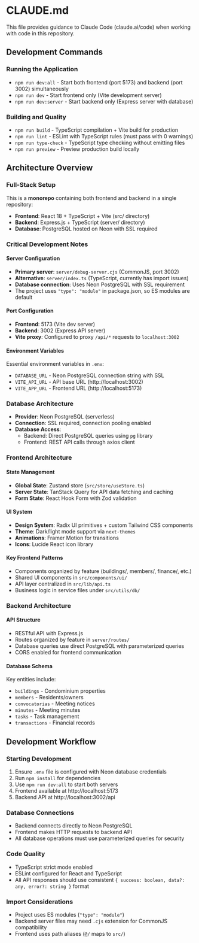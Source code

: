 # CLAUDE.md

This file provides guidance to Claude Code (claude.ai/code) when working with code in this repository.

## Development Commands

### Running the Application
- `npm run dev:all` - Start both frontend (port 5173) and backend (port 3002) simultaneously
- `npm run dev` - Start frontend only (Vite development server)
- `npm run dev:server` - Start backend only (Express server with database)

### Building and Quality
- `npm run build` - TypeScript compilation + Vite build for production
- `npm run lint` - ESLint with TypeScript rules (must pass with 0 warnings)
- `npm run type-check` - TypeScript type checking without emitting files
- `npm run preview` - Preview production build locally

## Architecture Overview

### Full-Stack Setup
This is a **monorepo** containing both frontend and backend in a single repository:
- **Frontend**: React 18 + TypeScript + Vite (src/ directory)
- **Backend**: Express.js + TypeScript (server/ directory)
- **Database**: PostgreSQL hosted on Neon with SSL required

### Critical Development Notes

#### Server Configuration
- **Primary server**: `server/debug-server.cjs` (CommonJS, port 3002)
- **Alternative**: `server/index.ts` (TypeScript, currently has import issues)
- **Database connection**: Uses Neon PostgreSQL with SSL requirement
- The project uses `"type": "module"` in package.json, so ES modules are default

#### Port Configuration
- **Frontend**: 5173 (Vite dev server)
- **Backend**: 3002 (Express API server)
- **Vite proxy**: Configured to proxy `/api/*` requests to `localhost:3002`

#### Environment Variables
Essential environment variables in `.env`:
- `DATABASE_URL` - Neon PostgreSQL connection string with SSL
- `VITE_API_URL` - API base URL (http://localhost:3002)
- `VITE_APP_URL` - Frontend URL (http://localhost:5173)

### Database Architecture
- **Provider**: Neon PostgreSQL (serverless)
- **Connection**: SSL required, connection pooling enabled
- **Database Access**: 
  - Backend: Direct PostgreSQL queries using `pg` library
  - Frontend: REST API calls through axios client

### Frontend Architecture

#### State Management
- **Global State**: Zustand store (`src/store/useStore.ts`)
- **Server State**: TanStack Query for API data fetching and caching
- **Form State**: React Hook Form with Zod validation

#### UI System
- **Design System**: Radix UI primitives + custom Tailwind CSS components
- **Theme**: Dark/light mode support via `next-themes`
- **Animations**: Framer Motion for transitions
- **Icons**: Lucide React icon library

#### Key Frontend Patterns
- Components organized by feature (buildings/, members/, finance/, etc.)
- Shared UI components in `src/components/ui/`
- API layer centralized in `src/lib/api.ts`
- Business logic in service files under `src/utils/db/`

### Backend Architecture

#### API Structure
- RESTful API with Express.js
- Routes organized by feature in `server/routes/`
- Database queries use direct PostgreSQL with parameterized queries
- CORS enabled for frontend communication

#### Database Schema
Key entities include:
- `buildings` - Condominium properties
- `members` - Residents/owners
- `convocatorias` - Meeting notices
- `minutes` - Meeting minutes
- `tasks` - Task management
- `transactions` - Financial records

## Development Workflow

### Starting Development
1. Ensure `.env` file is configured with Neon database credentials
2. Run `npm install` for dependencies
3. Use `npm run dev:all` to start both servers
4. Frontend available at http://localhost:5173
5. Backend API at http://localhost:3002/api

### Database Connections
- Backend connects directly to Neon PostgreSQL
- Frontend makes HTTP requests to backend API
- All database operations must use parameterized queries for security

### Code Quality
- TypeScript strict mode enabled
- ESLint configured for React and TypeScript
- All API responses should use consistent `{ success: boolean, data?: any, error?: string }` format

### Import Considerations
- Project uses ES modules (`"type": "module"`)
- Backend server files may need `.cjs` extension for CommonJS compatibility
- Frontend uses path aliases (`@/` maps to `src/`)